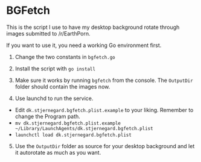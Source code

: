 # BGFetch

This is the script I use to have my desktop background rotate through images submitted to /r/EarthPorn.

If you want to use it, you need a working Go environment first.

1. Change the two constants in `bgfetch.go`

2. Install the script with `go install`

3. Make sure it works by running `bgfetch` from the console. The `OutputDir` folder should contain the images now.

4. Use launchd to run the service.
  * Edit `dk.stjernegard.bgfetch.plist.example` to your liking. Remember to change the Program path.
  * `mv dk.stjernegard.bgfetch.plist.example ~/Library/LaunchAgents/dk.stjernegard.bgfetch.plist`
  * `launchctl load dk.stjernegard.bgfetch.plist`

5. Use the `OutputDir` folder as source for your desktop background and let it autorotate as much as you want.
